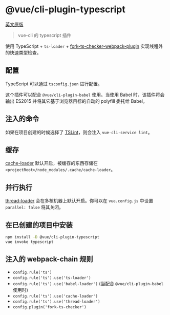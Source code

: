 # @vue/cli-plugin-typescript

[英文原版](https://github.com/vuejs/vue-cli/tree/dev/packages/\@vue/cli-plugin-typescript/README.md)

> vue-cli 的 typescript 插件

使用 TypeScript + `ts-loader` + [fork-ts-checker-webpack-plugin](https://github.com/Realytics/fork-ts-checker-webpack-plugin) 实现线程外的快速类型检查。

## 配置

TypeScript 可以通过 `tsconfig.json` 进行配置。

这个插件可以配合 `@vue/cli-plugin-babel` 使用。当使用 Babel 时，该插件将会输出 ES2015 并将其它基于浏览器目标的自动的 polyfill 委托给 Babel。

## 注入的命令

如果在项目创建的时候选择了 [TSLint](https://palantir.github.io/tslint/)，则会注入 `vue-cli-service lint`。

## 缓存

[cache-loader](https://github.com/webpack-contrib/cache-loader) 默认开启，被缓存的东西存储在 `<projectRoot>/node_modules/.cache/cache-loader`。

## 并行执行

[thread-loader](https://github.com/webpack-contrib/thread-loader) 会在多核机器上默认开启。你可以在 `vue.config.js` 中设置 `parallel: false` 将其关闭。

## 在已创建的项目中安装

``` sh
npm install -D @vue/cli-plugin-typescript
vue invoke typescript
```

## 注入的 webpack-chain 规则

- `config.rule('ts')`
- `config.rule('ts').use('ts-loader')`
- `config.rule('ts').use('babel-loader')` (当配合 `@vue/cli-plugin-babel` 使用时)
- `config.rule('ts').use('cache-loader')`
- `config.rule('ts').use('thread-loader')`
- `config.plugin('fork-ts-checker')`
